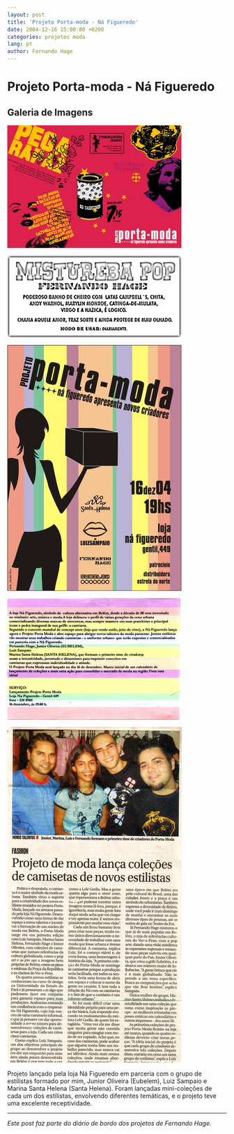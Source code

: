 ```yaml
---
layout: post
title: 'Projeto Porta-moda - Ná Figueredo'
date: 2004-12-16 15:00:00 +0200
categories: projetos moda
lang: pt
author: Fernando Hage
---
```


# Projeto Porta-moda - Ná Figueredo

## Galeria de Imagens

![Projeto Porta-moda - Ná Figueredo](/assets/images/projeto-porta-moda-na-figueredo-01.jpg)

![Projeto Porta-moda - Ná Figueredo](/assets/images/projeto-porta-moda-na-figueredo-02.jpg)

![Projeto Porta-moda - Ná Figueredo](/assets/images/projeto-porta-moda-na-figueredo-03.jpg)

![Projeto Porta-moda - Ná Figueredo](/assets/images/projeto-porta-moda-na-figueredo-04.jpg)

![Projeto Porta-moda - Ná Figueredo](/assets/images/projeto-porta-moda-na-figueredo-05.jpg)

Projeto lançado pela loja Ná Figueredo em parceria com o grupo de estilistas formado por mim, Junior Oliveira (Eubelem), Luiz Sampaio e Marina Santa Helena (Santa Helena). Foram lançadas mini-coleções de cada um dos estilistas, envolvendo diferentes temáticas, e o projeto teve uma excelente receptividade.

---

*Este post faz parte do diário de bordo dos projetos de Fernando Hage.*